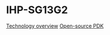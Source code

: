 # IHP-SG13G2

[Technology overview](https://www.ihp-microelectronics.com/services/research-and-prototyping-service/mpw-prototyping-service/sigec-bicmos-technologies)
[Open-source PDK](https://github.com/IHP-GmbH/IHP-Open-PDK/)